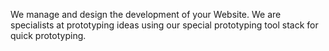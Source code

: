 We manage and design the development of your Website. We are specialists at prototyping ideas using our special prototyping tool stack for quick prototyping.
